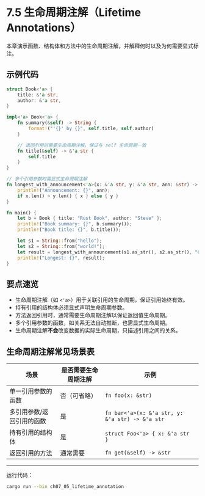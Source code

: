 # 7.5 生命周期注解（Lifetime Annotations）

本章演示函数、结构体和方法中的生命周期注解，并解释何时以及为何需要显式标注。

## 示例代码

```rust
struct Book<'a> {
    title: &'a str,
    author: &'a str,
}

impl<'a> Book<'a> {
    fn summary(&self) -> String {
        format!("'{}' by {}", self.title, self.author)
    }

    // 返回引用时需要生命周期注解，保证与 self 生命周期一致
    fn title(&self) -> &'a str {
        self.title
    }
}

// 多个引用参数时需显式生命周期注解
fn longest_with_announcement<'a>(x: &'a str, y: &'a str, ann: &str) -> &'a str {
    println!("Announcement: {}", ann);
    if x.len() > y.len() { x } else { y }
}

fn main() {
    let b = Book { title: "Rust Book", author: "Steve" };
    println!("Book summary: {}", b.summary());
    println!("Book title: {}", b.title());

    let s1 = String::from("hello");
    let s2 = String::from("world!");
    let result = longest_with_announcement(s1.as_str(), s2.as_str(), "Comparing greetings");
    println!("Longest: {}", result);
}
```

## 要点速览

- 生命周期注解（如 `<'a>`）用于关联引用的生命周期，保证引用始终有效。
- 持有引用的结构体必须显式声明生命周期参数。
- 方法返回引用时，通常需要生命周期注解以保证返回值生命周期。
- 多个引用参数的函数，如关系无法自动推断，也需显式生命周期。
- 生命周期注解**不会**改变数据的实际生命周期，只描述引用之间的关系。

## 生命周期注解常见场景表

| 场景                     | 是否需要生命周期注解 | 示例                                 |
|--------------------------|----------------------|--------------------------------------|
| 单一引用参数的函数       | 否（可省略）         | `fn foo(x: &str)`                    |
| 多引用参数/返回引用的函数 | 是                   | `fn bar<'a>(x: &'a str, y: &'a str) -> &'a str` |
| 持有引用的结构体         | 是                   | `struct Foo<'a> { x: &'a str }`      |
| 返回引用的方法           | 通常需要             | `fn get(&self) -> &str`              |

---

运行代码：

```sh
cargo run --bin ch07_05_lifetime_annotation
```
